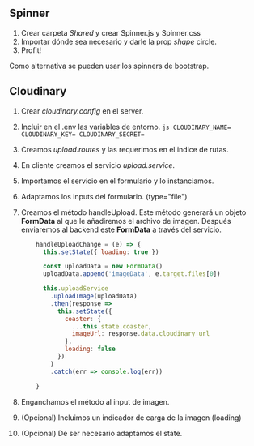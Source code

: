 ## Spinner

  1. Crear carpeta *Shared* y crear Spinner.js y Spinner.css
  2. Importar dónde sea necesario y darle la prop *shape* circle.
  3. Profit!

  Como alternativa se pueden usar los spinners de bootstrap.

## Cloudinary

  1. Crear *cloudinary.config* en el server.
  2. Incluir en el .env las variables de entorno.
    ```js
      CLOUDINARY_NAME=
      CLOUDINARY_KEY=
      CLOUDINARY_SECRET=
    ```
  3. Creamos *upload.routes* y las requerimos en el indice de rutas.
  4. En cliente creamos el servicio *upload.service*.
  5. Importamos el servicio en el formulario y lo instanciamos.
  6. Adaptamos los inputs del formulario. (type="file") 
  7. Creamos el método handleUpload.
      Este método generará un objeto **FormData** al que le añadiremos el archivo de imagen. Después enviaremos al backend este **FormData** a través del servicio.

      ```js
          handleUploadChange = (e) => {
            this.setState({ loading: true })

            const uploadData = new FormData()
            uploadData.append('imageData', e.target.files[0])

            this.uploadService
              .uploadImage(uploadData)
              .then(response => 
                this.setState({
                  coaster: {
                    ...this.state.coaster,
                    imageUrl: response.data.cloudinary_url
                  },
                  loading: false
                })
              )
              .catch(err => console.log(err))

          }
      ```

  8. Enganchamos el método al input de imagen. 
  9. (Opcional) Incluimos un indicador de carga de la imagen (loading)
  10. (Opcional) De ser necesario adaptamos el state.